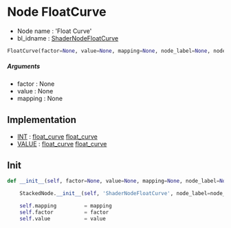 # Node FloatCurve

- Node name : 'Float Curve'
- bl_idname : [ShaderNodeFloatCurve](https://docs.blender.org/api/current/bpy.types.ShaderNodeFloatCurve.html)


``` python
FloatCurve(factor=None, value=None, mapping=None, node_label=None, node_color=None)
```
##### Arguments

- factor : None
- value : None
- mapping : None

## Implementation

- [INT](/docs/GeoNodes/socket_INT.md) : [float_curve](/docs/GeoNodes/socket_INT.md#float_curve) [float_curve](/docs/GeoNodes/socket_INT.md#float_curve)
- [VALUE](/docs/GeoNodes/socket_VALUE.md) : [float_curve](/docs/GeoNodes/socket_VALUE.md#float_curve) [float_curve](/docs/GeoNodes/socket_VALUE.md#float_curve)

## Init

``` python
def __init__(self, factor=None, value=None, mapping=None, node_label=None, node_color=None):

    StackedNode.__init__(self, 'ShaderNodeFloatCurve', node_label=node_label, node_color=node_color)

    self.mapping         = mapping
    self.factor          = factor
    self.value           = value
```
